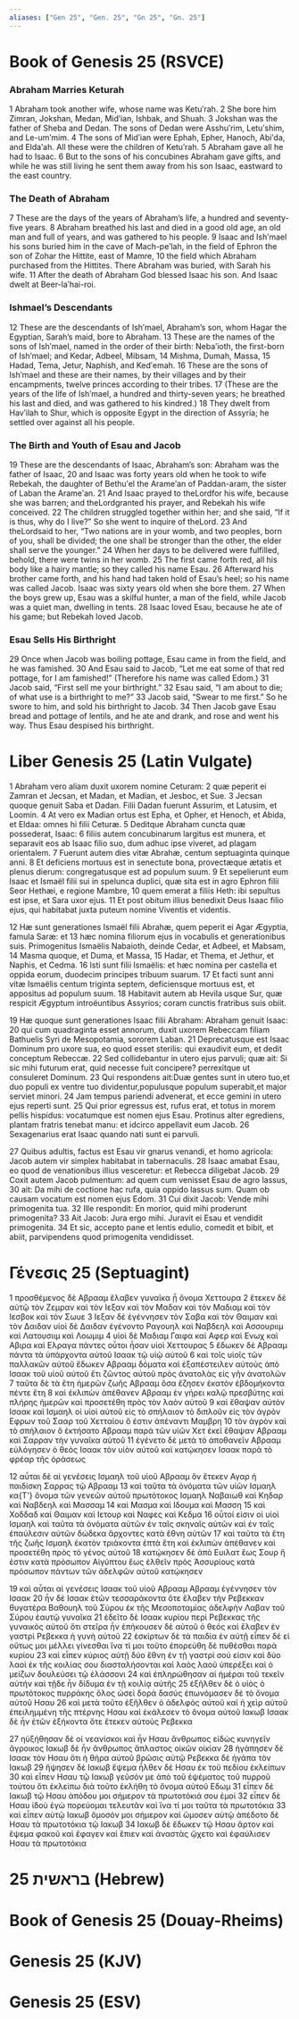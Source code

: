 ```yaml
---
aliases: ["Gen 25", "Gen. 25", "Gn 25", "Gn. 25"]
---
```



# Book of Genesis 25 (RSVCE)

### Abraham Marries Keturah
1 Abraham took another wife, whose name was Ketuʹrah.
2 She bore him Zimran, Jokshan, Medan, Midʹian, Ishbak, and Shuah.
3 Jokshan was the father of Sheba and Dedan. The sons of Dedan were Asshuʹrim, Letuʹshim, and Le-umʹmim.
4 The sons of Midʹian were Ephah, Epher, Hanoch, Abiʹda, and Eldaʹah. All these were the children of Ketuʹrah.
5 Abraham gave all he had to Isaac.
6 But to the sons of his concubines Abraham gave gifts, and while he was still living he sent them away from his son Isaac, eastward to the east country.
### The Death of Abraham
7 These are the days of the years of Abraham’s life, a hundred and seventy-five years.
8 Abraham breathed his last and died in a good old age, an old man and full of years, and was gathered to his people.
9 Isaac and Ishʹmael his sons buried him in the cave of Mach-peʹlah, in the field of Ephron the son of Zohar the Hittite, east of Mamre,
10 the field which Abraham purchased from the Hittites. There Abraham was buried, with Sarah his wife.
11 After the death of Abraham God blessed Isaac his son. And Isaac dwelt at Beer-laʹhai-roi.
### Ishmael’s Descendants
12 These are the descendants of Ishʹmael, Abraham’s son, whom Hagar the Egyptian, Sarah’s maid, bore to Abraham.
13 These are the names of the sons of Ishʹmael, named in the order of their birth: Nebaʹioth, the first-born of Ishʹmael; and Kedar, Adbeel, Mibsam,
14 Mishma, Dumah, Massa,
15 Hadad, Tema, Jetur, Naphish, and Kedʹemah.
16 These are the sons of Ishʹmael and these are their names, by their villages and by their encampments, twelve princes according to their tribes.
17 (These are the years of the life of Ishʹmael, a hundred and thirty-seven years; he breathed his last and died, and was gathered to his kindred.)
18 They dwelt from Havʹilah to Shur, which is opposite Egypt in the direction of Assyria; he settled over against all his people.
### The Birth and Youth of Esau and Jacob
19 These are the descendants of Isaac, Abraham’s son: Abraham was the father of Isaac,
20 and Isaac was forty years old when he took to wife Rebekah, the daughter of Bethuʹel the Arameʹan of Paddan-aram, the sister of Laban the Arameʹan.
21 And Isaac prayed to theLordfor his wife, because she was barren; and theLordgranted his prayer, and Rebekah his wife conceived.
22 The children struggled together within her; and she said, “If it is thus, why do I live?” So she went to inquire of theLord.
23 And theLordsaid to her, “Two nations are in your womb, and two peoples, born of you, shall be divided; the one shall be stronger than the other, the elder shall serve the younger.”
24 When her days to be delivered were fulfilled, behold, there were twins in her womb.
25 The first came forth red, all his body like a hairy mantle; so they called his name Esau.
26 Afterward his brother came forth, and his hand had taken hold of Esau’s heel; so his name was called Jacob. Isaac was sixty years old when she bore them.
27 When the boys grew up, Esau was a skilful hunter, a man of the field, while Jacob was a quiet man, dwelling in tents.
28 Isaac loved Esau, because he ate of his game; but Rebekah loved Jacob.
### Esau Sells His Birthright
29 Once when Jacob was boiling pottage, Esau came in from the field, and he was famished.
30 And Esau said to Jacob, “Let me eat some of that red pottage, for I am famished!” (Therefore his name was called Edom.)
31 Jacob said, “First sell me your birthright.”
32 Esau said, “I am about to die; of what use is a birthright to me?”
33 Jacob said, “Swear to me first.” So he swore to him, and sold his birthright to Jacob.
34 Then Jacob gave Esau bread and pottage of lentils, and he ate and drank, and rose and went his way. Thus Esau despised his birthright.


# Liber Genesis 25 (Latin Vulgate)

1 Abraham vero aliam duxit uxorem nomine Ceturam:
2 quæ peperit ei Zamran et Jecsan, et Madan, et Madian, et Jesboc, et Sue.
3 Jecsan quoque genuit Saba et Dadan. Filii Dadan fuerunt Assurim, et Latusim, et Loomin.
4 At vero ex Madian ortus est Epha, et Opher, et Henoch, et Abida, et Eldaa: omnes hi filii Ceturæ.
5 Deditque Abraham cuncta quæ possederat, Isaac:
6 filiis autem concubinarum largitus est munera, et separavit eos ab Isaac filio suo, dum adhuc ipse viveret, ad plagam orientalem.
7 Fuerunt autem dies vitæ Abrahæ, centum septuaginta quinque anni.
8 Et deficiens mortuus est in senectute bona, provectæque ætatis et plenus dierum: congregatusque est ad populum suum.
9 Et sepelierunt eum Isaac et Ismaël filii sui in spelunca duplici, quæ sita est in agro Ephron filii Seor Hethæi, e regione Mambre,
10 quem emerat a filiis Heth: ibi sepultus est ipse, et Sara uxor ejus.
11 Et post obitum illius benedixit Deus Isaac filio ejus, qui habitabat juxta puteum nomine Viventis et videntis.

12 Hæ sunt generationes Ismaël filii Abrahæ, quem peperit ei Agar Ægyptia, famula Saræ: et
13 hæc nomina filiorum ejus in vocabulis et generationibus suis. Primogenitus Ismaëlis Nabaioth, deinde Cedar, et Adbeel, et Mabsam,
14 Masma quoque, et Duma, et Massa,
15 Hadar, et Thema, et Jethur, et Naphis, et Cedma.
16 Isti sunt filii Ismaëlis: et hæc nomina per castella et oppida eorum, duodecim principes tribuum suarum.
17 Et facti sunt anni vitæ Ismaëlis centum triginta septem, deficiensque mortuus est, et appositus ad populum suum.
18 Habitavit autem ab Hevila usque Sur, quæ respicit Ægyptum introëuntibus Assyrios; coram cunctis fratribus suis obiit.

19 Hæ quoque sunt generationes Isaac filii Abraham: Abraham genuit Isaac:
20 qui cum quadraginta esset annorum, duxit uxorem Rebeccam filiam Bathuelis Syri de Mesopotamia, sororem Laban.
21 Deprecatusque est Isaac Dominum pro uxore sua, eo quod esset sterilis: qui exaudivit eum, et dedit conceptum Rebeccæ.
22 Sed collidebantur in utero ejus parvuli; quæ ait: Si sic mihi futurum erat, quid necesse fuit concipere? perrexitque ut consuleret Dominum.
23 Qui respondens ait:Duæ gentes sunt in utero tuo,et duo populi ex ventre tuo dividentur,populusque populum superabit,et major serviet minori.
24 Jam tempus pariendi advenerat, et ecce gemini in utero ejus reperti sunt.
25 Qui prior egressus est, rufus erat, et totus in morem pellis hispidus: vocatumque est nomen ejus Esau. Protinus alter egrediens, plantam fratris tenebat manu: et idcirco appellavit eum Jacob.
26 Sexagenarius erat Isaac quando nati sunt ei parvuli.

27 Quibus adultis, factus est Esau vir gnarus venandi, et homo agricola: Jacob autem vir simplex habitabat in tabernaculis.
28 Isaac amabat Esau, eo quod de venationibus illius vesceretur: et Rebecca diligebat Jacob.
29 Coxit autem Jacob pulmentum: ad quem cum venisset Esau de agro lassus,
30 ait: Da mihi de coctione hac rufa, quia oppido lassus sum. Quam ob causam vocatum est nomen ejus Edom.
31 Cui dixit Jacob: Vende mihi primogenita tua.
32 Ille respondit: En morior, quid mihi proderunt primogenita?
33 Ait Jacob: Jura ergo mihi. Juravit ei Esau et vendidit primogenita.
34 Et sic, accepto pane et lentis edulio, comedit et bibit, et abiit, parvipendens quod primogenita vendidisset.


# Γένεσις 25 (Septuagint)

1 προσθέμενος δὲ Αβρααμ ἔλαβεν γυναῖκα ᾗ ὄνομα Χεττουρα
2 ἔτεκεν δὲ αὐτῷ τὸν Ζεμραν καὶ τὸν Ιεξαν καὶ τὸν Μαδαν καὶ τὸν Μαδιαμ καὶ τὸν Ιεσβοκ καὶ τὸν Σωυε
3 Ιεξαν δὲ ἐγέννησεν τὸν Σαβα καὶ τὸν Θαιμαν καὶ τὸν Δαιδαν υἱοὶ δὲ Δαιδαν ἐγένοντο Ραγουηλ καὶ Ναβδεηλ καὶ Ασσουριιμ καὶ Λατουσιιμ καὶ Λοωμιμ
4 υἱοὶ δὲ Μαδιαμ Γαιφα καὶ Αφερ καὶ Ενωχ καὶ Αβιρα καὶ Ελραγα πάντες οὗτοι ἦσαν υἱοὶ Χεττουρας
5 ἔδωκεν δὲ Αβρααμ πάντα τὰ ὑπάρχοντα αὐτοῦ Ισαακ τῷ υἱῷ αὐτοῦ
6 καὶ τοῖς υἱοῖς τῶν παλλακῶν αὐτοῦ ἔδωκεν Αβρααμ δόματα καὶ ἐξαπέστειλεν αὐτοὺς ἀπὸ Ισαακ τοῦ υἱοῦ αὐτοῦ ἔτι ζῶντος αὐτοῦ πρὸς ἀνατολὰς εἰς γῆν ἀνατολῶν
7 ταῦτα δὲ τὰ ἔτη ἡμερῶν ζωῆς Αβρααμ ὅσα ἔζησεν ἑκατὸν ἑβδομήκοντα πέντε ἔτη
8 καὶ ἐκλιπὼν ἀπέθανεν Αβρααμ ἐν γήρει καλῷ πρεσβύτης καὶ πλήρης ἡμερῶν καὶ προσετέθη πρὸς τὸν λαὸν αὐτοῦ
9 καὶ ἔθαψαν αὐτὸν Ισαακ καὶ Ισμαηλ οἱ υἱοὶ αὐτοῦ εἰς τὸ σπήλαιον τὸ διπλοῦν εἰς τὸν ἀγρὸν Εφρων τοῦ Σααρ τοῦ Χετταίου ὅ ἐστιν ἀπέναντι Μαμβρη
10 τὸν ἀγρὸν καὶ τὸ σπήλαιον ὃ ἐκτήσατο Αβρααμ παρὰ τῶν υἱῶν Χετ ἐκεῖ ἔθαψαν Αβρααμ καὶ Σαρραν τὴν γυναῖκα αὐτοῦ
11 ἐγένετο δὲ μετὰ τὸ ἀποθανεῖν Αβρααμ εὐλόγησεν ὁ θεὸς Ισαακ τὸν υἱὸν αὐτοῦ καὶ κατῴκησεν Ισαακ παρὰ τὸ φρέαρ τῆς ὁράσεως

12 αὗται δὲ αἱ γενέσεις Ισμαηλ τοῦ υἱοῦ Αβρααμ ὃν ἔτεκεν Αγαρ ἡ παιδίσκη Σαρρας τῷ Αβρααμ
13 καὶ ταῦτα τὰ ὀνόματα τῶν υἱῶν Ισμαηλ κα{T'} ὄνομα τῶν γενεῶν αὐτοῦ πρωτότοκος Ισμαηλ Ναβαιωθ καὶ Κηδαρ καὶ Ναβδεηλ καὶ Μασσαμ
14 καὶ Μασμα καὶ Ιδουμα καὶ Μασση
15 καὶ Χοδδαδ καὶ Θαιμαν καὶ Ιετουρ καὶ Ναφες καὶ Κεδμα
16 οὗτοί εἰσιν οἱ υἱοὶ Ισμαηλ καὶ ταῦτα τὰ ὀνόματα αὐτῶν ἐν ταῖς σκηναῖς αὐτῶν καὶ ἐν ταῖς ἐπαύλεσιν αὐτῶν δώδεκα ἄρχοντες κατὰ ἔθνη αὐτῶν
17 καὶ ταῦτα τὰ ἔτη τῆς ζωῆς Ισμαηλ ἑκατὸν τριάκοντα ἑπτὰ ἔτη καὶ ἐκλιπὼν ἀπέθανεν καὶ προσετέθη πρὸς τὸ γένος αὐτοῦ
18 κατῴκησεν δὲ ἀπὸ Ευιλατ ἕως Σουρ ἥ ἐστιν κατὰ πρόσωπον Αἰγύπτου ἕως ἐλθεῖν πρὸς Ἀσσυρίους κατὰ πρόσωπον πάντων τῶν ἀδελφῶν αὐτοῦ κατῴκησεν

19 καὶ αὗται αἱ γενέσεις Ισαακ τοῦ υἱοῦ Αβρααμ Αβρααμ ἐγέννησεν τὸν Ισαακ
20 ἦν δὲ Ισαακ ἐτῶν τεσσαράκοντα ὅτε ἔλαβεν τὴν Ρεβεκκαν θυγατέρα Βαθουηλ τοῦ Σύρου ἐκ τῆς Μεσοποταμίας ἀδελφὴν Λαβαν τοῦ Σύρου ἑαυτῷ γυναῖκα
21 ἐδεῖτο δὲ Ισαακ κυρίου περὶ Ρεβεκκας τῆς γυναικὸς αὐτοῦ ὅτι στεῖρα ἦν ἐπήκουσεν δὲ αὐτοῦ ὁ θεός καὶ ἔλαβεν ἐν γαστρὶ Ρεβεκκα ἡ γυνὴ αὐτοῦ
22 ἐσκίρτων δὲ τὰ παιδία ἐν αὐτῇ εἶπεν δέ εἰ οὕτως μοι μέλλει γίνεσθαι ἵνα τί μοι τοῦτο ἐπορεύθη δὲ πυθέσθαι παρὰ κυρίου
23 καὶ εἶπεν κύριος αὐτῇ δύο ἔθνη ἐν τῇ γαστρί σού εἰσιν καὶ δύο λαοὶ ἐκ τῆς κοιλίας σου διασταλήσονται καὶ λαὸς λαοῦ ὑπερέξει καὶ ὁ μείζων δουλεύσει τῷ ἐλάσσονι
24 καὶ ἐπληρώθησαν αἱ ἡμέραι τοῦ τεκεῖν αὐτήν καὶ τῇδε ἦν δίδυμα ἐν τῇ κοιλίᾳ αὐτῆς
25 ἐξῆλθεν δὲ ὁ υἱὸς ὁ πρωτότοκος πυρράκης ὅλος ὡσεὶ δορὰ δασύς ἐπωνόμασεν δὲ τὸ ὄνομα αὐτοῦ Ησαυ
26 καὶ μετὰ τοῦτο ἐξῆλθεν ὁ ἀδελφὸς αὐτοῦ καὶ ἡ χεὶρ αὐτοῦ ἐπειλημμένη τῆς πτέρνης Ησαυ καὶ ἐκάλεσεν τὸ ὄνομα αὐτοῦ Ιακωβ Ισαακ δὲ ἦν ἐτῶν ἑξήκοντα ὅτε ἔτεκεν αὐτοὺς Ρεβεκκα

27 ηὐξήθησαν δὲ οἱ νεανίσκοι καὶ ἦν Ησαυ ἄνθρωπος εἰδὼς κυνηγεῖν ἄγροικος Ιακωβ δὲ ἦν ἄνθρωπος ἄπλαστος οἰκῶν οἰκίαν
28 ἠγάπησεν δὲ Ισαακ τὸν Ησαυ ὅτι ἡ θήρα αὐτοῦ βρῶσις αὐτῷ Ρεβεκκα δὲ ἠγάπα τὸν Ιακωβ
29 ἥψησεν δὲ Ιακωβ ἕψεμα ἦλθεν δὲ Ησαυ ἐκ τοῦ πεδίου ἐκλείπων
30 καὶ εἶπεν Ησαυ τῷ Ιακωβ γεῦσόν με ἀπὸ τοῦ ἑψέματος τοῦ πυρροῦ τούτου ὅτι ἐκλείπω διὰ τοῦτο ἐκλήθη τὸ ὄνομα αὐτοῦ Εδωμ
31 εἶπεν δὲ Ιακωβ τῷ Ησαυ ἀπόδου μοι σήμερον τὰ πρωτοτόκιά σου ἐμοί
32 εἶπεν δὲ Ησαυ ἰδοὺ ἐγὼ πορεύομαι τελευτᾶν καὶ ἵνα τί μοι ταῦτα τὰ πρωτοτόκια
33 καὶ εἶπεν αὐτῷ Ιακωβ ὄμοσόν μοι σήμερον καὶ ὤμοσεν αὐτῷ ἀπέδοτο δὲ Ησαυ τὰ πρωτοτόκια τῷ Ιακωβ
34 Ιακωβ δὲ ἔδωκεν τῷ Ησαυ ἄρτον καὶ ἕψεμα φακοῦ καὶ ἔφαγεν καὶ ἔπιεν καὶ ἀναστὰς ᾤχετο καὶ ἐφαύλισεν Ησαυ τὰ πρωτοτόκια


# 25 בראשית (Hebrew)


# Book of Genesis 25 (Douay-Rheims)


# Genesis 25 (KJV)


# Genesis 25 (ESV)

